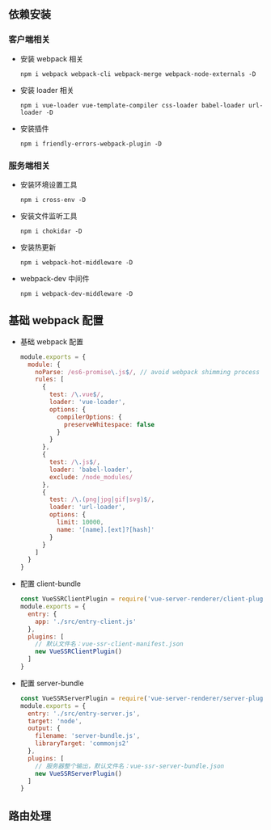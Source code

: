 ## 依赖安装
### 客户端相关
- 安装 webpack 相关
  ```
  npm i webpack webpack-cli webpack-merge webpack-node-externals -D
  ```
- 安装 loader 相关
  ```
  npm i vue-loader vue-template-compiler css-loader babel-loader url-loader -D
  ```
- 安装插件
  ```
  npm i friendly-errors-webpack-plugin -D
  ```
### 服务端相关
- 安装环境设置工具
  ```
  npm i cross-env -D
  ```
- 安装文件监听工具
  ```
  npm i chokidar -D
  ```
- 安装热更新
  ```
  npm i webpack-hot-middleware -D
  ```
- webpack-dev 中间件
  ```
  npm i webpack-dev-middleware -D
  ```
## 基础 webpack 配置
- 基础 webpack 配置
  ```javascript
  module.exports = {
    module: {
      noParse: /es6-promise\.js$/, // avoid webpack shimming process
      rules: [
        {
          test: /\.vue$/,
          loader: 'vue-loader',
          options: {
            compilerOptions: {
              preserveWhitespace: false
            }
          }
        },
        {
          test: /\.js$/,
          loader: 'babel-loader',
          exclude: /node_modules/
        },
        {
          test: /\.(png|jpg|gif|svg)$/,
          loader: 'url-loader',
          options: {
            limit: 10000,
            name: '[name].[ext]?[hash]'
          }
        }
      ]
    }
  }
  ```
- 配置 client-bundle
  ```javascript
  const VueSSRClientPlugin = require('vue-server-renderer/client-plugin')
  module.exports = {
    entry: {
      app: './src/entry-client.js'
    },
    plugins: [
      // 默认文件名：vue-ssr-client-manifest.json
      new VueSSRClientPlugin()
    ]
  }
  ```
- 配置 server-bundle
  ```javascript
  const VueSSRServerPlugin = require('vue-server-renderer/server-plugin')
  module.exports = {
    entry: './src/entry-server.js',
    target: 'node',
    output: {
      filename: 'server-bundle.js',
      libraryTarget: 'commonjs2'
    },
    plugins: [
      // 服务器整个输出，默认文件名：vue-ssr-server-bundle.json
      new VueSSRServerPlugin()
    ]
  }
  ```

## 路由处理

